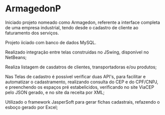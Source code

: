 # ArmagedonP
Iniciado projeto nomeado como Armagedon, referente a interface completa de uma empresa industrial, tendo desde o cadastro de cliente ao faturamento dos serviços.

Projeto iiciado com banco de dados MySQL. 

Realizado integração entre telas construidas no JSwing, disponível no NetBeans;

Realiza listagem de casdatros de clientes, transportadoras e/ou produtos;

Nas Telas de cadastro é possível verificar duas API's, para facilitar e automatizar o cadastramento, realizando consulta do CEP e do CPF/CNPJ, e preenchendo os espaços pré estabelicidos, verificando no site ViaCEP pelo JSON gerado, e no site da receita por XML;

Utilizado o framework JasperSoft para gerar fichas cadastrais, refazendo o esboço gerado por Excel;
